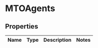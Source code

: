
# MTOAgents

## Properties
Name | Type | Description | Notes
------------ | ------------- | ------------- | -------------



